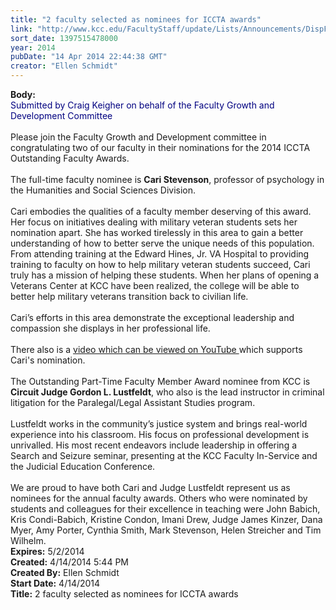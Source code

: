 ```yaml
---
title: "2 faculty selected as nominees for ICCTA awards"
link: "http://www.kcc.edu/FacultyStaff/update/Lists/Announcements/DispForm.aspx?ID=1471"
sort_date: 1397515478000
year: 2014
pubDate: "14 Apr 2014 22:44:38 GMT"
creator: "Ellen Schmidt"
---
```


<div><b>Body:</b> <div class="ExternalClassB63924799F254D09AFEFD248590DDE43">
<div><font color="#000080">Submitted by Craig Keigher on behalf of the Faculty Growth and Development Committee</font> 
<div><br />Please join the Faculty Growth and Development committee in congratulating two of our faculty in their nominations for the 2014 ICCTA Outstanding Faculty Awards.</div>
<div> </div>
<div></div>
<div>The full-time faculty nominee is <strong>Cari Stevenson</strong>, professor of psychology in the Humanities and Social Sciences Division.</div>
<div><br />Cari embodies the qualities of a faculty member deserving of this award. Her focus on initiatives dealing with military veteran students sets her nomination apart. She has worked tirelessly in this area to gain a better understanding of how to better serve the unique needs of this population. From attending training at the Edward Hines, Jr. VA Hospital to providing training to faculty on how to help military veteran students succeed, Cari truly has a mission of helping these students. When her plans of opening a Veterans Center at KCC have been realized, the college will be able to better help military veterans transition back to civilian life. </div>
<div> </div>
<div>Cari’s efforts in this area demonstrate the exceptional leadership and compassion she displays in her professional life.</div>
<div> </div>
<div></div>
<div>There also is a <a href="http://youtu.be/SzFj7LOfMsA">video which can be viewed on YouTube </a>which supports Cari's nomination.</div>
<div> </div>
<div></div>
<div>The Outstanding Part-Time Faculty Member Award nominee from KCC is <strong>Circuit Judge Gordon L. Lustfeldt</strong>, who also is the lead instructor in criminal litigation for the Paralegal/Legal Assistant Studies program.</div>
<div><br />Lustfeldt works in the community’s justice system and brings real-world experience into his classroom. His focus on professional development is unrivalled. His most recent endeavors include leadership in offering a Search and Seizure seminar, presenting at the KCC Faculty In-Service and the Judicial Education Conference.</div>
<div> </div>
<div></div>
<div>We are proud to have both Cari and Judge Lustfeldt represent us as nominees for the annual faculty awards. Others who were nominated by students and colleagues for their excellence in teaching were John Babich, Kris Condi-Babich, Kristine Condon, Imani Drew, Judge James Kinzer, Dana Myer, Amy Porter, Cynthia Smith, Mark Stevenson, Helen Streicher and Tim Wilhelm.</div></div></div></div>
<div><b>Expires:</b> 5/2/2014</div>
<div><b>Created:</b> 4/14/2014 5:44 PM</div>
<div><b>Created By:</b> Ellen Schmidt</div>
<div><b>Start Date:</b> 4/14/2014</div>
<div><b>Title:</b> 2 faculty selected as nominees for ICCTA awards</div>
